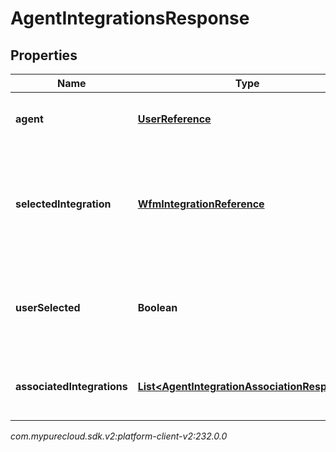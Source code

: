 # AgentIntegrationsResponse


## Properties

| Name | Type | Description | Notes |
| ------------ | ------------- | ------------- | ------------- |
| **agent** | [**UserReference**](UserReference) | The user associated with the integrations |  |
| **selectedIntegration** | [**WfmIntegrationReference**](WfmIntegrationReference) | The integration selected for the agent. If not set, no integration will be used for the agent |  [optional] |
| **userSelected** | **Boolean** | Whether the integration association has been manually selected |  [optional] |
| **associatedIntegrations** | [**List&lt;AgentIntegrationAssociationResponse&gt;**](AgentIntegrationAssociationResponse) | The list of integrations associated with the agent |  |




_com.mypurecloud.sdk.v2:platform-client-v2:232.0.0_
